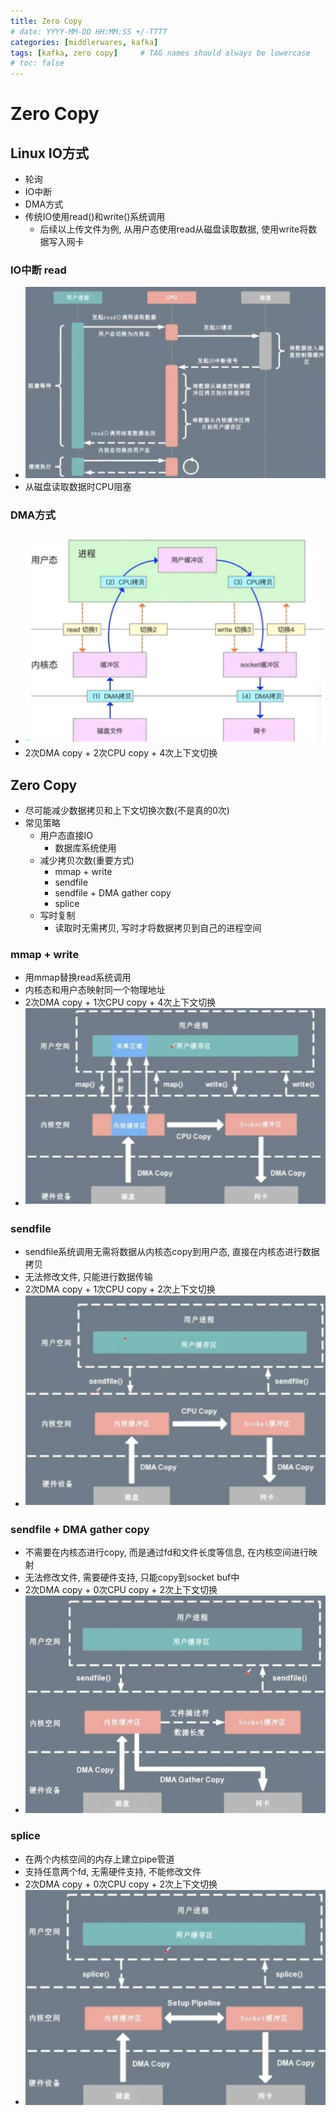 ```yaml
---
title: Zero Copy
# date: YYYY-MM-DD HH:MM:SS +/-TTTT
categories: [middlerwares, kafka]
tags: [kafka, zero copy]     # TAG names should always be lowercase
# toc: false
---
```



# Zero Copy

## Linux IO方式
- 轮询
- IO中断
- DMA方式
- 传统IO使用read()和write()系统调用
  - 后续以上传文件为例, 从用户态使用read从磁盘读取数据, 使用write将数据写入网卡

### IO中断 read
- ![IOBlock](/assets/img/zero-copy-files/IOblock.png)
- 从磁盘读取数据时CPU阻塞

### DMA方式
- ![DMA](/assets/img/zero-copy-files/DMA.png)
- 2次DMA copy + 2次CPU copy + 4次上下文切换

## Zero Copy
- 尽可能减少数据拷贝和上下文切换次数(不是真的0次)
- 常见策略
  - 用户态直接IO
    - 数据库系统使用
  - 减少拷贝次数(重要方式)
    - mmap + write
    - sendfile
    - sendfile + DMA gather copy
    - splice
  - 写时复制
    - 读取时无需拷贝, 写时才将数据拷贝到自己的进程空间

### mmap + write
- 用mmap替换read系统调用
- 内核态和用户态映射同一个物理地址
- 2次DMA copy + 1次CPU copy + 4次上下文切换
- ![mmap](/assets/img/zero-copy-files/mmapwirte.png)

### sendfile
- sendfile系统调用无需将数据从内核态copy到用户态, 直接在内核态进行数据拷贝
- 无法修改文件, 只能进行数据传输
- 2次DMA copy + 1次CPU copy + 2次上下文切换
- ![sendfile](/assets/img/zero-copy-files/sendfile.png)

### sendfile + DMA gather copy
- 不需要在内核态进行copy, 而是通过fd和文件长度等信息, 在内核空间进行映射
- 无法修改文件, 需要硬件支持, 只能copy到socket buf中
- 2次DMA copy + 0次CPU copy + 2次上下文切换
- ![gather](/assets/img/zero-copy-files/dmagather.png)

### splice
- 在两个内核空间的内存上建立pipe管道
- 支持任意两个fd, 无需硬件支持, 不能修改文件
- 2次DMA copy + 0次CPU copy + 2次上下文切换
- ![splice](/assets/img/zero-copy-files/splice.png)